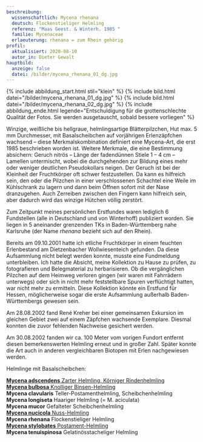 ```yaml
---
beschreibung:
  wissenschaftlich: Mycena rhenana
  deutsch: Flockenstieliger Helmling
  referenz: "Maas Geest. & Winterh. 1985 "
  familie: Mycenaceae
  erlaeuterung: rhenana = zum Rhein gehörig
profil:
  aktualisiert: 2020-08-10
  autor_in: Dieter Gewalt
hauptbild:
  anzeige: false
  datei: /bilder/mycena_rhenana_01_dg.jpg
---
```

{% include abbildung_start.html stil="klein" %}
{% include bild.html datei="/bilder/mycena_rhenana_01_dg.jpg" %}
{% include bild.html datei="/bilder/mycena_rhenana_02_dg.jpg" %}
{% include abbildung_ende.html legende="Entschuldigung für die grottenschlechte Qualität der Fotos. Sie werden ausgetauscht, sobald bessere vorliegen" %}

Winzige, weißliche bis hellgraue, helmlingsartige Blätterpilzchen, Hut max. 5 mm Durchmesser, mit Basalscheibchen auf vorjährigen Erlenzäpfchen wachsend – diese Merkmalskombination definiert eine Mycena-Art, die erst 1985 beschrieben worden ist. Weitere Merkmale, die eine Bestimmung absichern: Geruch nitrös – Länge der fadendünnen Stiele 1 – 4 cm – Lamellen untermischt, wobei die durchgehenden zur Bildung eines mehr oder weniger deutlichen Pseudokollars neigen. Der Geruch ist bei der Kleinheit der Fruchtkörper oft schwer festzustellen. Da kann es hilfreich sein, den oder die Pilzchen in einer verschlossenen Schachtel eine Weile im Kühlschrank zu lagern und dann beim Öffnen sofort mit der Nase dranzugehen. Auch Zerreiben zwischen den Fingern kann hilfreich sein, aber dadurch wird das winzige Hütchen völlig zerstört.

Zum Zeitpunkt meines persönlichen Erstfundes waren lediglich 6 Fundstellen (alle in Deutschland und von Winterhoff) publiziert worden. Sie liegen in 5 aneinander grenzenden TKs in Baden-Württemberg nahe Karlsruhe (der Name *rhenana* bezieht sich auf den Rhein).

Bereits am 09.10.2001 hatte ich etliche Fruchtkörper in einem feuchten Erlenbestand am Dietzenbacher Wollwiesenteich gefunden. Da diese Aufsammlung nicht belegt werden konnte, musste eine Fundmeldung unterbleiben. Ich hatte die Absicht, meine Kollektion zu Hause zu prüfen, zu fotografieren und Belegmaterial zu herbarisieren. Ob die vergänglichen Pilzchen auf dem Heimweg verloren gingen (wir waren mit Fahrrädern unterwegs) oder sich in nicht mehr feststellbare Spuren verflüchtigt hatten, war nicht mehr zu ermitteln. Diese Kollektion könnte ein Erstfund für Hessen, möglicherweise sogar die erste Aufsammlung außerhalb Baden-Württembergs gewesen sein. 

Am 28.08.2002 fand René Kreher bei einer gemeinsamen Exkursion im gleichen Gebiet zwei auf einem Zäpfchen wachsende Exemplare. Diesmal konnten die zuvor fehlenden Nachweise gesichert werden. 

Am 30.08.2002 fanden wir ca. 100 Meter vom vorigen Fundort entfernt diesen bemerkenswerten Helmling erneut und in großer Zahl. Später konnte die Art auch in anderen vergleichbaren Biotopen mit Erlen nachgewiesen werden.

Helmlinge mit Basalscheibchen:

[**Mycena adscendens** Zarter Helmling, Körniger Rindenhelmling](/pilze/mycena-adscendens-zarter-helmling-körniger-rindenhelmling)\
[**Mycena bulbosa** Knolliger Binsen-Helmling](/pilze/mycena-bulbosa-knolliger-binsen-helmling)\
**Mycena clavularis** Teller-Postamenthelmling, Scheibchenhelmling\
**Mycena longiseta** Haariger Helmling (= M. aciculata)\
**Mycena mucor** Gefalteter Scheibchenhelmling\
[**Mycena nucicola** Nuss-Helmling](/pilze/mycena-nucicola-nuss-helmling)\
**Mycena rhenana** Flockenstieliger Helmling\
[**Mycena stylobates** Postament-Helmling](/pilze/mycena-stylobates-postament-helmling)\
**Mycena tenuispinosa** Gelatinösstacheliger Helmling